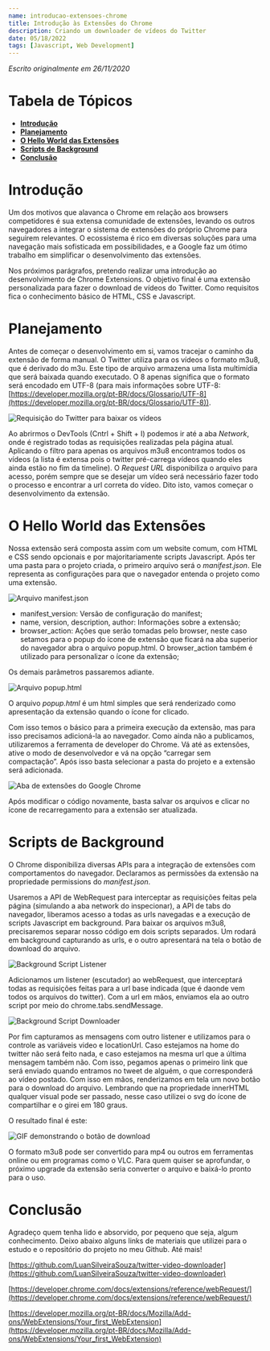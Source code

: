```yaml
---
name: introducao-extensoes-chrome
title: Introdução às Extensões do Chrome
description: Criando um downloader de vídeos do Twitter
date: 05/18/2022
tags: [Javascript, Web Development]
---
```


*Escrito originalmente em 26/11/2020*

# Tabela de Tópicos
- [**Introdução**](#introdução)
- [**Planejamento**](#planejamento)
- [**O Hello World das Extensões**](#o-hello-world-das-extensões)
- [**Scripts de Background**](#scripts-de-background)
- [**Conclusão**](#conclusão)

# Introdução
Um dos motivos que alavanca o Chrome em relação aos browsers competidores é sua extensa comunidade de extensões, levando os outros navegadores a integrar o sistema de extensões do próprio Chrome para seguirem relevantes. O ecossistema é rico em diversas soluções para uma navegação mais sofisticada em possibilidades, e a Google faz um ótimo trabalho em simplificar o desenvolvimento das extensões.

Nos próximos parágrafos, pretendo realizar uma introdução ao desenvolvimento de Chrome Extensions. O objetivo final é uma extensão personalizada para fazer o download de vídeos do Twitter. Como requisitos fica o conhecimento básico de HTML, CSS e Javascript.

# Planejamento
Antes de começar o desenvolvimento em si, vamos tracejar o caminho da extensão de forma manual. O Twitter utiliza para os vídeos o formato m3u8, que é derivado do m3u. Este tipo de arquivo armazena uma lista multimídia que será baixada quando executado. O 8 apenas significa que o formato será encodado em UTF-8 (para mais informações sobre UTF-8:
[https://developer.mozilla.org/pt-BR/docs/Glossario/UTF-8](https://developer.mozilla.org/pt-BR/docs/Glossario/UTF-8)).

![Requisição do Twitter para baixar os vídeos](../img/introducao-extensoes-chrome-1.png)

Ao abrirmos o DevTools (Cntrl + Shift + I) podemos ir até a aba *Network*, onde é registrado todas as requisições realizadas pela página atual. Aplicando o filtro para apenas os arquivos m3u8 encontramos todos os vídeos (a lista é extensa pois o twitter pré-carrega vídeos quando eles ainda estão no fim da timeline). O *Request URL* disponibiliza o arquivo para acesso, porém sempre que se desejar um vídeo será necessário fazer todo o processo e encontrar a url correta do vídeo. Dito isto, vamos começar o desenvolvimento da extensão.

# O Hello World das Extensões
Nossa extensão será composta assim com um website comum, com HTML e CSS sendo opcionais e por majoritariamente scripts Javascript. Após ter uma pasta para o projeto criada, o primeiro arquivo será o *manifest.json*. Ele representa as configurações para que o navegador entenda o projeto como uma extensão.

![Arquivo manifest.json](../img/introducao-extensoes-chrome-2.png)

- manifest_version: Versão de configuração do manifest;
- name, version, description, author: Informações sobre a extensão;
- browser_action: Ações que serão tomadas pelo browser, neste caso setamos para o popup do ícone de extensão que ficará na aba superior do navegador abra o arquivo popup.html. O browser_action também é utilizado para personalizar o ícone da extensão;

Os demais parâmetros passaremos adiante.

![Arquivo popup.html](../img/introducao-extensoes-chrome-3.png)

O arquivo *popup.html* é um html simples que será renderizado como apresentação da extensão quando o ícone for clicado.

Com isso temos o básico para a primeira execução da extensão, mas para isso precisamos adicioná-la ao navegador. Como ainda não a publicamos, utilizaremos a ferramenta de developer do Chrome. Vá até as extensões, ative o modo de desenvolvedor e vá na opção “carregar sem compactação”. Após isso basta selecionar a pasta do projeto e a extensão será adicionada.

![Aba de extensões do Google Chrome](../img/introducao-extensoes-chrome-4.png)

Após modificar o código novamente, basta salvar os arquivos e clicar no ícone de recarregamento para a extensão ser atualizada.

# Scripts de Background

O Chrome disponibiliza diversas APIs para a integração de extensões com comportamentos do navegador. Declaramos as permissões da extensão na propriedade permissions do *manifest.json*.

Usaremos a API de WebRequest para interceptar as requisições feitas pela página (simulando a aba network do inspecionar), a API de tabs do navegador, liberamos acesso a todas as urls navegadas e a execução de scripts Javascript em background. Para baixar os arquivos m3u8, precisaremos separar nosso código em dois scripts separados. Um rodará em background capturando as urls, e o outro apresentará na tela o botão de download do arquivo.

![Background Script Listener](../img/introducao-extensoes-chrome-5.png)

Adicionamos um listener (escutador) ao webRequest, que interceptará todas as requisições feitas para a url base indicada (que é daonde vem todos os arquivos do twitter). Com a url em mãos, enviamos ela ao outro script por meio do chrome.tabs.sendMessage.

![Background Script Downloader](../img/introducao-extensoes-chrome-6.png)

Por fim capturamos as mensagens com outro listener e utilizamos para o controle as variáveis video e locationUrl. Caso estejamos na home do twitter não será feito nada, e caso estejamos na mesma url que a última mensagem também não. Com isso, pegamos apenas o primeiro link que será enviado quando entramos no tweet de alguém, o que corresponderá ao vídeo postado. Com isso em mãos, renderizamos em tela um novo botão para o download do arquivo. Lembrando que na propriedade innerHTML qualquer visual pode ser passado, nesse caso utilizei o svg do ícone de compartilhar e o girei em 180 graus.

O resultado final é este:

![GIF demonstrando o botão de download](../img/introducao-extensoes-chrome-7.gif)

O formato m3u8 pode ser convertido para mp4 ou outros em ferramentas online ou em programas como o VLC. Para quem quiser se aprofundar, o próximo upgrade da extensão seria converter o arquivo e baixá-lo pronto para o uso.

# Conclusão

Agradeço quem tenha lido e absorvido, por pequeno que seja, algum conhecimento. Deixo abaixo alguns links de materiais que utilizei para o estudo e o repositório do projeto no meu Github. Até mais!

[https://github.com/LuanSilveiraSouza/twitter-video-downloader](https://github.com/LuanSilveiraSouza/twitter-video-downloader)

[https://developer.chrome.com/docs/extensions/reference/webRequest/](https://developer.chrome.com/docs/extensions/reference/webRequest/)

[https://developer.mozilla.org/pt-BR/docs/Mozilla/Add-ons/WebExtensions/Your_first_WebExtension](https://developer.mozilla.org/pt-BR/docs/Mozilla/Add-ons/WebExtensions/Your_first_WebExtension)